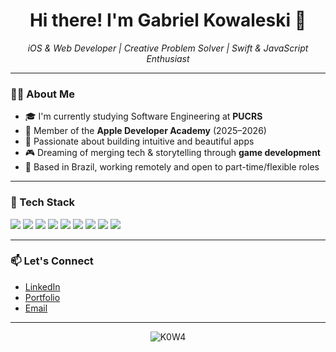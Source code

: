 <h1 align="center">Hi there! I'm Gabriel Kowaleski 👋</h1>

<p align="center">
  <i>iOS & Web Developer | Creative Problem Solver | Swift & JavaScript Enthusiast</i>
</p>

---

### 👨‍💻 About Me

- 🎓 I'm currently studying Software Engineering at **PUCRS**  
- 🍎 Member of the **Apple Developer Academy** (2025–2026)  
- 🚀 Passionate about building intuitive and beautiful apps  
- 🎮 Dreaming of merging tech & storytelling through **game development**  
- 📍 Based in Brazil, working remotely and open to part-time/flexible roles

---

### 🧰 Tech Stack

<p>
  <img src="https://img.shields.io/badge/Swift-orange?logo=swift&logoColor=white" />
  <img src="https://img.shields.io/badge/JavaScript-yellow?logo=javascript&logoColor=black" />
  <img src="https://img.shields.io/badge/TypeScript-blue?logo=typescript&logoColor=white" />
  <img src="https://img.shields.io/badge/React-20232A?logo=react&logoColor=61DAFB" />
  <img src="https://img.shields.io/badge/HTML5-e34c26?logo=html5&logoColor=white" />
  <img src="https://img.shields.io/badge/CSS3-1572B6?logo=css3&logoColor=white" />
  <img src="https://img.shields.io/badge/Node.js-339933?logo=nodedotjs&logoColor=white" />
  <img src="https://img.shields.io/badge/PostgreSQL-4169E1?logo=postgresql&logoColor=white" />
  <img src="https://img.shields.io/badge/Figma-black?logo=figma&logoColor=white" />
</p>

---

### 📫 Let's Connect

- [LinkedIn](https://www.linkedin.com/in/gabriel-kowaleski/)
- [Portfolio](https://kowa-portfolio.vercel.app/)
- [Email](mailto:kowaleskigabriel@gmail.com)

---

<p align="center">
  <img src="https://komarev.com/ghpvc/?username=K0W4&label=Profile%20views&color=blue" alt="K0W4" />
</p>

